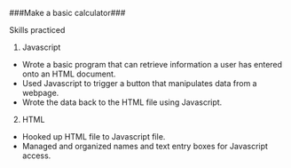 ###Make a basic calculator###

Skills practiced

1. Javascript
  * Wrote a basic program that can retrieve information a user has entered onto an HTML document.
  * Used Javascript to trigger a button that manipulates data from a webpage.
  * Wrote the data back to the HTML file using Javascript.

2. HTML
  * Hooked up HTML file to Javascript file.
  * Managed and organized names and text entry boxes for Javascript access.
